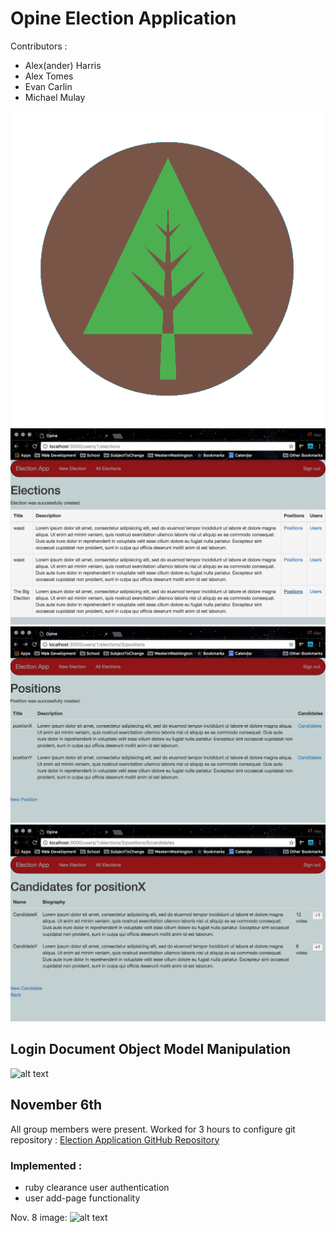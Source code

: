 # Opine Election Application

Contributors :
* Alex(ander) Harris
* Alex Tomes
* Evan Carlin
* Michael Mulay


![alt text](README_images/opine_logo.jpg)
![alt text](README_images/election.png)
![alt text](README_images/position.png)
![alt text](README_images/candidate.png)

## Login Document Object Model Manipulation

![alt text](README_images/session_DOM.png)

## November 6th
All group members were present. Worked for 3 hours to configure git repository :
[Election Application GitHub Repository](https://github.com/electionapp/electionapp)

### Implemented :
* ruby clearance user authentication
* user add-page functionality

Nov. 8 image:
![alt text](README_images/add-page.png)

